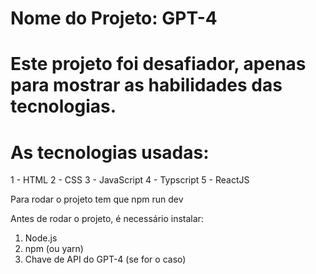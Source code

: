 # Nome do Projeto: GPT-4
# Este projeto foi desafiador, apenas para mostrar as habilidades das tecnologias. 
# As tecnologias usadas: 
1 - HTML
2 - CSS
3 - JavaScript
4 - Typscript
5 - ReactJS

Para rodar o projeto tem que 
npm run dev

 Antes de rodar o projeto, é necessário instalar:
1. Node.js
2. npm (ou yarn)
3. Chave de API do GPT-4 (se for o caso)
